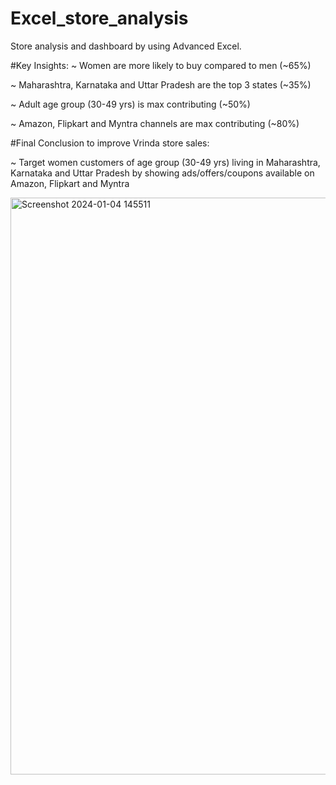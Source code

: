 # Excel_store_analysis

Store analysis and dashboard by using Advanced Excel.

#Key Insights:
~ Women are more likely to buy compared to men (~65%)

~ Maharashtra, Karnataka and Uttar Pradesh are the top 3 states (~35%)

~ Adult age group (30-49 yrs) is max contributing (~50%)

~ Amazon, Flipkart and Myntra channels are max contributing (~80%)

#Final Conclusion to improve Vrinda store sales:

~ Target women customers of age group (30-49 yrs) living in Maharashtra, Karnataka and Uttar Pradesh by showing ads/offers/coupons available on Amazon, Flipkart and Myntra

<img width="923" alt="Screenshot 2024-01-04 145511" src="https://github.com/AYUSHSAHU23/Excel_store_analysis/assets/121926434/d32ecc48-073a-4d02-9d4d-59c7fd7ff813">
